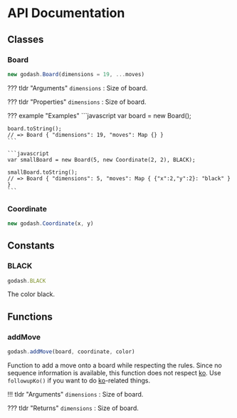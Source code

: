 # API Documentation

## Classes

### Board

```javascript
new godash.Board(dimensions = 19, ...moves)
```

??? tldr "Arguments"
    `dimensions`
    :   Size of board.

??? tldr "Properties"
    `dimensions`
    :   Size of board.

??? example "Examples"
    ```javascript
    var board = new Board();

    board.toString();
    // => Board { "dimensions": 19, "moves": Map {} }
    ```

    ```javascript
    var smallBoard = new Board(5, new Coordinate(2, 2), BLACK);

    smallBoard.toString();
    // => Board { "dimensions": 5, "moves": Map { {"x":2,"y":2}: "black" } }
    ```

### Coordinate

```javascript
new godash.Coordinate(x, y)
```

## Constants

### BLACK

```javascript
godash.BLACK
```

The color black.

## Functions

### addMove

```javascript
godash.addMove(board, coordinate, color)
```

Function to add a move onto a board while respecting the rules.  Since no
sequence information is available, this function does not respect
[ko][ko-rule].  Use `followupKo()` if you want to do [ko][ko-rule]-related
things.

!!! tldr "Arguments"
    `dimensions`
    :   Size of board.

??? tldr "Returns"
    `dimensions`
    :   Size of board.

[ko-rule]: https://en.wikipedia.org/wiki/Rules_of_go#Ko_and_Superko
